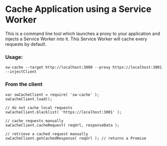 
# Cache Application using a Service Worker

This is a command line tool which launches a proxy to your application and injects a Service Worker into it.
This Service Worker will cache every requests by default.

### Usage:

```
sw-cache --target http://localhost:3000 --proxy https://localhost:3001 --injectClient
```


### From the client

```
var swCacheClient = require( 'sw-cache' );
swCacheClient.load();

// do not cache local requests
swCacheClient.blacklist( 'https://localhost:3001' );

// cache requests manually
swCacheClient.cacheRequest( reqUrl, responseData );

// retrieve a cached request manually
swCacheClient.getCachedResponse( reqUrl ); // returns a Promise
```
